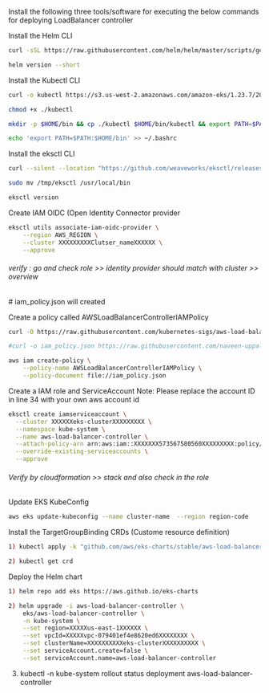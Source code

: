 Install the following three tools/software for executing the below commands for deploying LoadBalancer controller


Install the Helm CLI
```bash
curl -sSL https://raw.githubusercontent.com/helm/helm/master/scripts/get-helm-3 | bash
```
```bash
helm version --short
```

Install the Kubectl CLI
```bash
curl -o kubectl https://s3.us-west-2.amazonaws.com/amazon-eks/1.23.7/2022-06-29/bin/linux/amd64/kubectl
```
```bash
chmod +x ./kubectl
```
```bash
mkdir -p $HOME/bin && cp ./kubectl $HOME/bin/kubectl && export PATH=$PATH:$HOME/bin
```
```bash
echo 'export PATH=$PATH:$HOME/bin' >> ~/.bashrc
```

Install the eksctl CLI
```bash
curl --silent --location "https://github.com/weaveworks/eksctl/releases/latest/download/eksctl_$(uname -s)_amd64.tar.gz" | tar xz -C /tmp
```
```bash
sudo mv /tmp/eksctl /usr/local/bin
```
```bash
eksctl version
```
Create IAM OIDC (Open Identity Connector provider
```bash
eksctl utils associate-iam-oidc-provider \
    --region AWS_REGION \
    --cluster XXXXXXXXXClutser_nameXXXXXX \
    --approve
```
 <h6>verify : go and check role >> identity provider should match with cluster >> overview</h6>
 # iam_policy.json will created

 Create a policy called AWSLoadBalancerControllerIAMPolicy

```bash
curl -O https://raw.githubusercontent.com/kubernetes-sigs/aws-load-balancer-controller/v2.12.0/docs/install/iam_policy.json
```

```bash
#curl -o iam_policy.json https://raw.githubusercontent.com/naveen-uppala/ContainerOrchestration/main/EKS/Ingress/iam_policy.json
```
```bash
aws iam create-policy \
    --policy-name AWSLoadBalancerControllerIAMPolicy \
    --policy-document file://iam_policy.json
```

Create a IAM role and ServiceAccount
Note: Please replace the account ID in line 34 with your own aws account id
```bash
eksctl create iamserviceaccount \
  --cluster XXXXXXeks-clusterXXXXXXXXX \
  --namespace kube-system \
  --name aws-load-balancer-controller \
  --attach-policy-arn arn:aws:iam::XXXXXXX573567580560XXXXXXXXX:policy/AWSLoadBalancerControllerIAMPolicy \
  --override-existing-serviceaccounts \
  --approve
```
<h6>Verify by cloudformation >> stack and also check in the role</h6>

Update EKS KubeConfig 
```bash
aws eks update-kubeconfig --name cluster-name  --region region-code
```
Install the TargetGroupBinding CRDs (Custome resource definition) 
```bash
1) kubectl apply -k "github.com/aws/eks-charts/stable/aws-load-balancer-controller/crds?ref=master"
```
```bash
2) kubectl get crd
```
Deploy the Helm chart
```bash
1) helm repo add eks https://aws.github.io/eks-charts
```
```bash
2) helm upgrade -i aws-load-balancer-controller \
    eks/aws-load-balancer-controller \
    -n kube-system \
    --set region=XXXXXus-east-1XXXXXX \
    --set vpcId=XXXXXvpc-079401ef4e8620ed6XXXXXXXX \
    --set clusterName=XXXXXXXXXXeks-clusterXXXXXXXXXX \
    --set serviceAccount.create=false \
    --set serviceAccount.name=aws-load-balancer-controller 
```

3) kubectl -n kube-system rollout status deployment aws-load-balancer-controller
